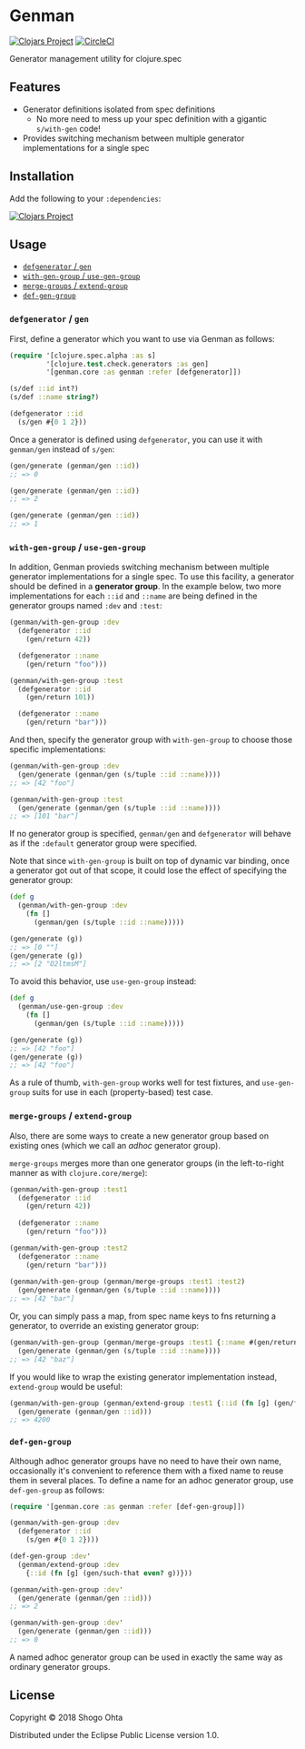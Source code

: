# Genman
[![Clojars Project](https://img.shields.io/clojars/v/genman.svg)](https://clojars.org/genman)
[![CircleCI](https://circleci.com/gh/athos/genman.svg?style=shield)](https://circleci.com/gh/athos/genman)

Generator management utility for clojure.spec

## Features

- Generator definitions isolated from spec definitions
    - No more need to mess up your spec definition with a gigantic `s/with-gen` code!
- Provides switching mechanism between multiple generator implementations for a single spec

## Installation

Add the following to your `:dependencies`:

[![Clojars Project](https://clojars.org/genman/latest-version.svg)](https://clojars.org/genman)

## Usage

- [`defgenerator` / `gen`](#defgenerator--gen)
- [`with-gen-group` / `use-gen-group`](#with-gen-group--use-gen-group)
- [`merge-groups` / `extend-group`](#merge-groups--extend-group)
- [`def-gen-group`](#def-gen-group)

### `defgenerator` / `gen`

First, define a generator which you want to use via Genman as follows:

```clj
(require '[clojure.spec.alpha :as s]
         '[clojure.test.check.generators :as gen]
         '[genman.core :as genman :refer [defgenerator]])

(s/def ::id int?)
(s/def ::name string?)

(defgenerator ::id
  (s/gen #{0 1 2}))
```

Once a generator is defined using `defgenerator`, you can use it with `genman/gen` instead of `s/gen`:

```clj
(gen/generate (genman/gen ::id))
;; => 0

(gen/generate (genman/gen ::id))
;; => 2

(gen/generate (genman/gen ::id))
;; => 1
```

### `with-gen-group` / `use-gen-group`

In addition, Genman provieds switching mechanism between multiple generator implementations for a single spec. To use this facility, a generator should be defined in a **generator group**. In the example below, two more implementations for each `::id` and `::name` are being defined in the generator groups named `:dev` and `:test`:

```clj
(genman/with-gen-group :dev
  (defgenerator ::id
    (gen/return 42))

  (defgenerator ::name
    (gen/return "foo")))

(genman/with-gen-group :test
  (defgenerator ::id
    (gen/return 101))

  (defgenerator ::name
    (gen/return "bar")))
```

And then, specify the generator group with `with-gen-group` to choose those specific implementations:

```clj
(genman/with-gen-group :dev
  (gen/generate (genman/gen (s/tuple ::id ::name))))
;; => [42 "foo"]

(genman/with-gen-group :test
  (gen/generate (genman/gen (s/tuple ::id ::name))))
;; => [101 "bar"]
```

If no generator group is specified, `genman/gen` and `defgenerator` will behave as if the `:default` generator group were specified.

Note that since `with-gen-group` is built on top of dynamic var binding, once a generator got out of that scope, it could lose the effect of specifying the generator group:

```clj
(def g
  (genman/with-gen-group :dev
    (fn []
      (genman/gen (s/tuple ::id ::name)))))

(gen/generate (g))
;; => [0 ""]
(gen/generate (g))
;; => [2 "O2ltmsM"]
```

To avoid this behavior, use `use-gen-group` instead:

```clj
(def g
  (genman/use-gen-group :dev
    (fn []
      (genman/gen (s/tuple ::id ::name)))))

(gen/generate (g))
;; => [42 "foo"]
(gen/generate (g))
;; => [42 "foo"]
```

As a rule of thumb, `with-gen-group` works well for test fixtures, and `use-gen-group` suits for use in each (property-based) test case.

### `merge-groups` / `extend-group`

Also, there are some ways to create a new generator group based on existing ones (which we call an *adhoc* generator group).

`merge-groups` merges more than one generator groups (in the left-to-right manner as with `clojure.core/merge`):

```clj
(genman/with-gen-group :test1
  (defgenerator ::id
    (gen/return 42))
    
  (defgenerator ::name
    (gen/return "foo")))

(genman/with-gen-group :test2
  (defgenerator ::name
    (gen/return "bar")))
    
(genman/with-gen-group (genman/merge-groups :test1 :test2)
  (gen/generate (genman/gen (s/tuple ::id ::name))))
;; => [42 "bar"]
```

Or, you can simply pass a map, from spec name keys to fns returning a generator, to override an existing generator group:

```clj
(genman/with-gen-group (genman/merge-groups :test1 {::name #(gen/return "baz")})
  (gen/generate (genman/gen (s/tuple ::id ::name))))
;; => [42 "baz"]
```

If you would like to wrap the existing generator implementation instead, `extend-group` would be useful:

```clj
(genman/with-gen-group (genman/extend-group :test1 {::id (fn [g] (gen/fmap #(* % 100) g))})
  (gen/generate (genman/gen ::id)))
;; => 4200
```

### `def-gen-group`

Although adhoc generator groups have no need to have their own name, occasionally it's convenient to reference them with a fixed name to reuse them in several places. To define a name for an adhoc generator group, use `def-gen-group` as follows:

```clj
(require '[genman.core :as genman :refer [def-gen-group]])

(genman/with-gen-group :dev
  (defgenerator ::id
    (s/gen #{0 1 2})))

(def-gen-group :dev'
  (genman/extend-group :dev
    {::id (fn [g] (gen/such-that even? g))}))

(genman/with-gen-group :dev'
  (gen/generate (genman/gen ::id)))
;; => 2

(genman/with-gen-group :dev'
  (gen/generate (genman/gen ::id)))
;; => 0
```

A named adhoc generator group can be used in exactly the same way as ordinary generator groups.

## License

Copyright © 2018 Shogo Ohta

Distributed under the Eclipse Public License version 1.0.
